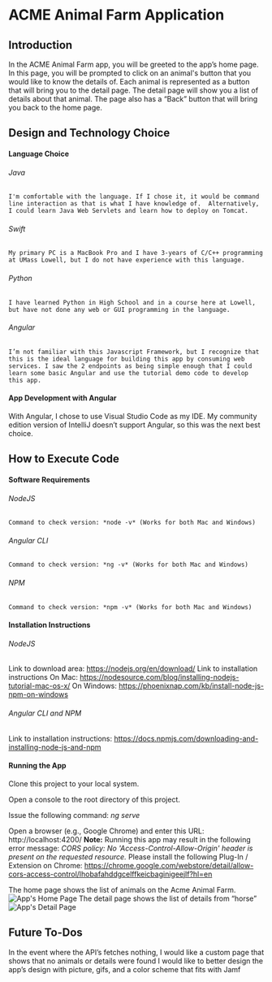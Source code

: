 # ACME Animal Farm Application

## Introduction
In the ACME Animal Farm app, you will be greeted to the app’s home page. In this page, you will be prompted to click on an animal's button that you would like to know the details of. Each animal is represented as a button that will bring you to the detail page. The detail page will show you a list of details about that animal. The page also has a “Back” button that will bring you back to the home page.

## Design and Technology Choice
#### Language Choice
###### Java
    I'm comfortable with the language. If I chose it, it would be command line interaction as that is what I have knowledge of.  Alternatively, I could learn Java Web Servlets and learn how to deploy on Tomcat.
###### Swift
    My primary PC is a MacBook Pro and I have 3-years of C/C++ programming at UMass Lowell, but I do not have experience with this language.
###### Python
    I have learned Python in High School and in a course here at Lowell, but have not done any web or GUI programming in the language.
###### Angular
    I’m not familiar with this Javascript Framework, but I recognize that this is the ideal language for building this app by consuming web services. I saw the 2 endpoints as being simple enough that I could learn some basic Angular and use the tutorial demo code to develop this app.
#### App Development with Angular
With Angular, I chose to use Visual Studio Code as my IDE. My community edition version of IntelliJ doesn’t support Angular, so this was the next best choice.


## How to Execute Code
#### Software Requirements
###### NodeJS 
    Command to check version: *node -v* (Works for both Mac and Windows)
###### Angular CLI
    Command to check version: *ng -v* (Works for both Mac and Windows)
###### NPM
    Command to check version: *npm -v* (Works for both Mac and Windows)
#### Installation Instructions
###### NodeJS
Link to download area: https://nodejs.org/en/download/ 
Link to installation instructions
    On Mac: https://nodesource.com/blog/installing-nodejs-tutorial-mac-os-x/ 
    On Windows: https://phoenixnap.com/kb/install-node-js-npm-on-windows 
###### Angular CLI and NPM
Link to installation instructions: https://docs.npmjs.com/downloading-and-installing-node-js-and-npm 

#### Running the App
Clone this project to your local system.  

Open a console to the root directory of this project.

Issue the following command: *ng serve*

Open a browser (e.g., Google Chrome) and enter this URL: http://localhost:4200/
**Note:**  Running this app may result in the following error message: *CORS policy: No 'Access-Control-Allow-Origin' header is present on the requested resource.*
Please install the following Plug-In / Extension on Chrome: https://chrome.google.com/webstore/detail/allow-cors-access-control/lhobafahddgcelffkeicbaginigeejlf?hl=en 

The home page shows the list of animals on the Acme Animal Farm.  
    ![App's Home Page](/assets/images/HomePage.png)
The detail page shows the list of details from “horse”
    ![App's Detail Page](/assets/images/DetailPage.png)


## Future To-Dos
In the event where the API’s fetches nothing, I would like a custom page that shows that no animals or details were found
I would like to better design the app’s design with picture, gifs, and a color scheme that fits with Jamf
